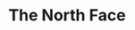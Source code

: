 ---
ee_id: '4433'
site: '1'
type: '2'
url: 2018-063-the-north-face
title: The North Face
year: '2018'
display_year: '2018'
medium: Essay
dims: ''
pitch: "​Short read about my new Scandi life ... also a bit about Apple and Swedish
  House Mafia. I know, I know, sounds random, but I swear it makes sense! "
ps: ''
live_url: https://www.are.na/blog/the-north-face
related: ''
youtube: ''
related_code: ''
imgs: the-north-face-2018-063-web-ih.jpg
subheading: ''
download: ''
add_credit: ''
commission: ''
layout: things-i-made
---